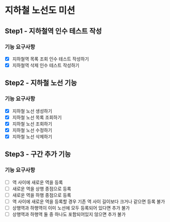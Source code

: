 # 지하철 노선도 미션
## Step1 - 지하철역 인수 테스트 작성
### 기능 요구사항
- [x] 지하철역 목록 조회 인수 테스트 작성하기 
- [x] 지하철역 삭제 인수 테스트 작성하기

## Step2 - 지하철 노선 기능
### 기능 요구사항
- [x] 지하철 노선 생성하기
- [x] 지하철 노선 목록 조회하기
- [x] 지하철 노선 조회하기
- [x] 지하철 노선 수정하기
- [x] 지하철 노선 삭제하기

## Step3 - 구간 추가 기능
### 기능 요구사항
- [ ] 역 사이에 새로운 역을 등록
- [ ] 새로운 역을 상행 종점으로 등록
- [ ] 새로운 역을 하행 종점으로 등록
- [ ] 역 사이에 새로운 역을 등록할 경우 기존 역 사이 길이보다 크거나 같으면 등록 불가
- [ ] 상행역과 하행역이 이미 노선에 모두 등록되어 있다면 추가 불가
- [ ] 상행역과 하행역 둘 중 하나도 포함되어있지 않으면 추가 불가
